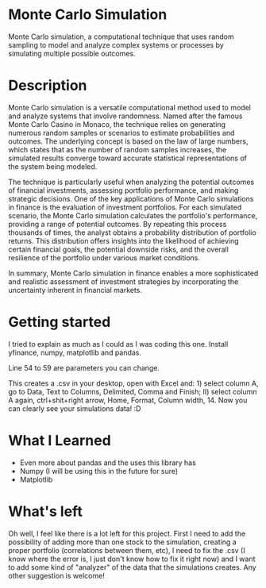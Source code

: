 # Monte Carlo Simulation
Monte Carlo simulation, a computational technique that uses random sampling to model and analyze complex systems or processes by simulating multiple possible outcomes.

# Description
Monte Carlo simulation is a versatile computational method used to model and analyze systems that involve randomness. Named after the famous Monte Carlo Casino in Monaco, the technique relies on generating numerous random samples or scenarios to estimate probabilities and outcomes. The underlying concept is based on the law of large numbers, which states that as the number of random samples increases, the simulated results converge toward accurate statistical representations of the system being modeled.

The technique is particularly useful when analyzing the potential outcomes of financial investments, assessing portfolio performance, and making strategic decisions. One of the key applications of Monte Carlo simulations in finance is the evaluation of investment portfolios. For each simulated scenario, the Monte Carlo simulation calculates the portfolio's performance, providing a range of potential outcomes. By repeating this process thousands of times, the analyst obtains a probability distribution of portfolio returns. This distribution offers insights into the likelihood of achieving certain financial goals, the potential downside risks, and the overall resilience of the portfolio under various market conditions.

In summary, Monte Carlo simulation in finance enables a more sophisticated and realistic assessment of investment strategies by incorporating the uncertainty inherent in financial markets.

# Getting started
I tried to explain as much as I could as I was coding this one. Install yfinance, numpy, matplotlib and pandas.

Line 54 to 59 are parameters you can change. 

This creates a .csv in your desktop, open with Excel and: 1) select column A, go to Data, Text to Columns, Delimited, Comma and Finish; II) select column A again, ctrl+shit+right arrow, Home, Format, Column width, 14.
Now you can clearly see your simulations data! :D

# What I Learned
- Even more about pandas and the uses this library has
- Numpy (I will be using this in the future for sure)
- Matplotlib

# What's left
Oh well, I feel like there is a lot left for this project. First I need to add the possibility of adding more than one stock to the simulation, creating a proper portfolio (correlations between them, etc), I need to fix the .csv (I know where the error is, I just don't know how to fix it right now) and I want to add some kind of "analyzer" of the data that the simulations creates. Any other suggestion is welcome!

